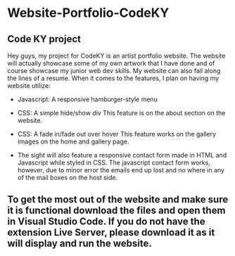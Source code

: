 # Website-Portfolio-CodeKY
## Code KY project
Hey guys, my project for CodeKY is an artist portfolio website. The website will actually showcase some of my own artwork that I have done and of course showcase my junior web dev skills. My website can also fall along the lines of a resume. When it comes to the features, I plan on having my website utilize:

- Javascript: A responsive hamburger-style menu

- CSS: A simple hide/show div
This feature is on the about section on the website.

- CSS: A fade in/fade out over hover
This feature works on the gallery images on the home and gallery page.

- The sight will also feature a responsive contact form made in HTML and Javascript while styled in CSS.
The javascript contact form works, however, due to minor error the emails end up lost and no where in any of the mail boxes on the host side.


## To get the most out of the website and make sure it is functional download the files and open them in Visual Studio Code. If you do not have the extension Live Server, please download it as it will display and run the website.
